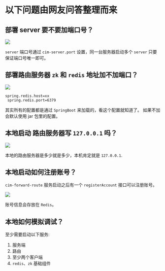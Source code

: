 # 以下问题由网友问答整理而来


## 部署 server 要不要加端口号？

![](https://ws2.sinaimg.cn/large/006tNbRwly1fymb41bob6j31g90c9dk6.jpg)

`server` 端口号通过 `cim-server.port` 设置，同一台服务器启动多个 `server` 只要保证端口号唯一即可。

## 部署路由服务器 `zk` 和 `redis` 地址加不加端口？

![](https://ws2.sinaimg.cn/large/006tNbRwly1fymb9wgo5hj31g909jjv6.jpg)


```
spring.redis.host=xx 
 spring.redis.port=6379
```

其实所有的配置都是通过 `SpringBoot` 来加载的，看这个配置就知道了。
如果不加会默认使用 jar 包里的配置。


## 本地启动 路由服务器写 `127.0.0.1` 吗？

![](https://ws4.sinaimg.cn/large/006tNbRwly1fymbc9lzidj31g908g0xb.jpg)

本地的路由服务器是多少就是多少，本机肯定就是 `127.0.0.1`.


## 本地启动如何注册账号？

`cim-forward-route` 服务启动之后有一个 `registerAccount` 接口可以注册账号。

![](https://ws2.sinaimg.cn/large/006tNbRwly1fymbjn98f6j31bn0u0aff.jpg)

账号信息会存放在 `Redis`。


## 本地如何模拟调试？

至少需要启动以下服务:

1. 服务端
2. 路由
3. 至少两个客户端
4. `redis`、`zk` 基础组件
